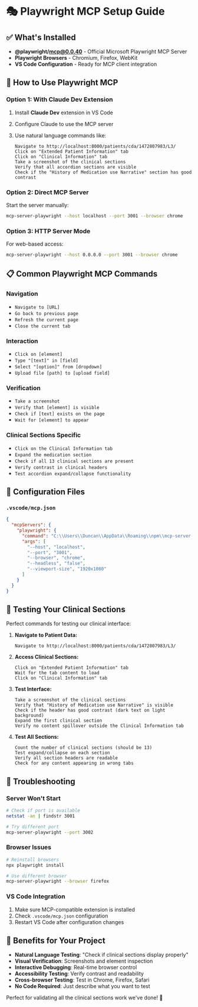 # 🎭 Playwright MCP Setup Guide

## ✅ What's Installed

- **@playwright/mcp@0.0.40** - Official Microsoft Playwright MCP Server
- **Playwright Browsers** - Chromium, Firefox, WebKit
- **VS Code Configuration** - Ready for MCP client integration

## 🚀 How to Use Playwright MCP

### Option 1: With Claude Dev Extension

1. Install **Claude Dev** extension in VS Code
2. Configure Claude to use the MCP server
3. Use natural language commands like:

   ```
   Navigate to http://localhost:8000/patients/cda/1472807983/L3/
   Click on "Extended Patient Information" tab
   Click on "Clinical Information" tab
   Take a screenshot of the clinical sections
   Verify that all accordion sections are visible
   Check if the "History of Medication use Narrative" section has good contrast
   ```

### Option 2: Direct MCP Server

Start the server manually:

```bash
mcp-server-playwright --host localhost --port 3001 --browser chrome
```

### Option 3: HTTP Server Mode

For web-based access:

```bash
mcp-server-playwright --host 0.0.0.0 --port 3001 --browser chrome
```

## 📋 Common Playwright MCP Commands

### Navigation

- `Navigate to [URL]`
- `Go back to previous page`
- `Refresh the current page`
- `Close the current tab`

### Interaction

- `Click on [element]`
- `Type "[text]" in [field]`
- `Select "[option]" from [dropdown]`
- `Upload file [path] to [upload field]`

### Verification

- `Take a screenshot`
- `Verify that [element] is visible`
- `Check if [text] exists on the page`
- `Wait for [element] to appear`

### Clinical Sections Specific

- `Click on the Clinical Information tab`
- `Expand the medication section`
- `Check if all 13 clinical sections are present`
- `Verify contrast in clinical headers`
- `Test accordion expand/collapse functionality`

## 🔧 Configuration Files

### `.vscode/mcp.json`

```json
{
  "mcpServers": {
    "playwright": {
      "command": "C:\\Users\\Duncan\\AppData\\Roaming\\npm\\mcp-server-playwright.cmd",
      "args": [
        "--host", "localhost",
        "--port", "3001",
        "--browser", "chrome",
        "--headless", "false",
        "--viewport-size", "1920x1080"
      ]
    }
  }
}
```

## 🎯 Testing Your Clinical Sections

Perfect commands for testing our clinical interface:

1. **Navigate to Patient Data:**

   ```
   Navigate to http://localhost:8000/patients/cda/1472807983/L3/
   ```

2. **Access Clinical Sections:**

   ```
   Click on "Extended Patient Information" tab
   Wait for the tab content to load
   Click on "Clinical Information" tab
   ```

3. **Test Interface:**

   ```
   Take a screenshot of the clinical sections
   Verify that "History of Medication use Narrative" is visible
   Check if the header has good contrast (dark text on light background)
   Expand the first clinical section
   Verify no content spillover outside the Clinical Information tab
   ```

4. **Test All Sections:**

   ```
   Count the number of clinical sections (should be 13)
   Test expand/collapse on each section
   Verify all section headers are readable
   Check for any content appearing in wrong tabs
   ```

## 🐛 Troubleshooting

### Server Won't Start

```bash
# Check if port is available
netstat -an | findstr 3001

# Try different port
mcp-server-playwright --port 3002
```

### Browser Issues

```bash
# Reinstall browsers
npx playwright install

# Use different browser
mcp-server-playwright --browser firefox
```

### VS Code Integration

1. Make sure MCP-compatible extension is installed
2. Check `.vscode/mcp.json` configuration
3. Restart VS Code after configuration changes

## 🎉 Benefits for Your Project

- **Natural Language Testing**: "Check if clinical sections display properly"
- **Visual Verification**: Screenshots and element inspection
- **Interactive Debugging**: Real-time browser control
- **Accessibility Testing**: Verify contrast and readability
- **Cross-browser Testing**: Test in Chrome, Firefox, Safari
- **No Code Required**: Just describe what you want to test

Perfect for validating all the clinical sections work we've done! 🚀

